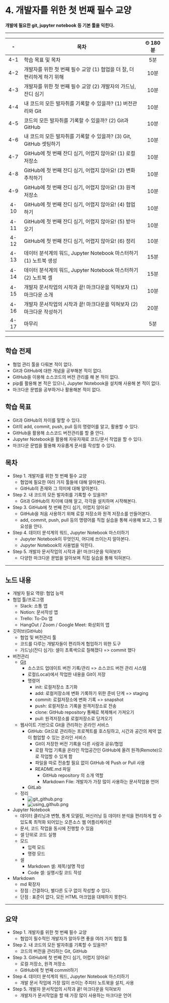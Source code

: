 # 4. 개발자를 위한 첫 번째 필수 교양

**개발에 필요한 git, jupyter notebook 등 기본 툴을 익힌다.**

---

|-|목차|⏲ 180분|
|:---:|---|:---:|
|4-1| 학습 목표 및 목차 | 5분|
|4-2| 개발자를 위한 첫 번째 필수 교양 (1) 협업을 더 잘, 더 편리하게 하기 위해 | 10분|
|4-3| 개발자를 위한 첫 번째 필수 교양 (2) 개발자의 가드닝, 잔디 심기 | 10분|
|4-4| 내 코드의 모든 발자취를 기록할 수 있을까? (1) 버전관리와 Git | 10분|
|4-5| 코드의 모든 발자취를 기록할 수 있을까? (2) Git과 GitHub | 10분|
|4-6| 내 코드의 모든 발자취를 기록할 수 있을까? (3) Git, GitHub 셋팅하기 | 10분|
|4-7| GitHub에 첫 번째 잔디 심기, 어렵지 않아요! (1) 로컬 저장소 | 10분|
|4-8| GitHub에 첫 번째 잔디 심기, 어렵지 않아요! (2) 변화 추적하기 | 10분|
|4-9| GitHub에 첫 번째 잔디 심기, 어렵지 않아요! (3) 원격 저장소 | 10분|
|4-10| GitHub에 첫 번째 잔디 심기, 어렵지 않아요! (4) 협업하기 | 10분|
|4-11| GitHub에 첫 번째 잔디 심기, 어렵지 않아요! (5) 받아오기 | 10분|
|4-12| GitHub에 첫 번째 잔디 심기, 어렵지 않아요! (6) 정리 | 10분|
|4-13| 데이터 분석계의 워드, Jupyter Notebook 마스터하기 (1) 노트북 생성 | 15분|
|4-14| 데이터 분석계의 워드, Jupyter Notebook 마스터하기 (2) 노트북 셀 | 15분|
|4-15| 개발자 문서작업의 시작과 끝! 마크다운을 익혀보자 (1) 마크다운 소개 | 10분|
|4-16| 개발자 문서작업의 시작과 끝! 마크다운을 익혀보자 (2) 마크다운 작성하기 | 20분|
|4-17| 마무리 | 5분|

---

## 학습 전제

- 협업 관리 툴을 다뤄본 적이 없다.
- Git과 GitHub에 대한 개념을 공부해본 적이 없다.
- GitHub을 이용해 소스코드의 버전 관리를 해 본 적이 없다.
- pip를 활용해 본 적은 있으나, Jupyter Notebook을 설치해 사용해 본 적이 없다.
- 마크다운 문법을 공부하거나 활용해본 적이 없다.

## 학습 목표

- Git과 GitHub의 차이를 말할 수 있다.
- Git의 add, commit, push, pull 등의 명령어를 알고, 활용할 수 있다.
- GitHub을 활용해 소스코드 버전관리를 할 줄 안다.
- Jupyter Notebook을 활용해 자유자재로 코드/문서 작업을 할 수 있다.
- 마크다운 문법을 활용해 자유롭게 문서를 작성할 수 있다.

## 목차

- Step 1. 개발자를 위한 첫 번째 필수 교양
  - 협업에 필요한 여러 가지 툴들에 대해 알아본다.
  - GitHub의 존재와 그 의미에 대해 알아본다.
- Step 2. 내 코드의 모든 발자취를 기록할 수 있을까?
  - Git과 GitHub의 차이에 대해 알고, 각각을 설치하며 시작해본다.
- Step 3. GitHub에 첫 번째 잔디 심기, 어렵지 않아요!
  - GitHub을 처음 사용하기 위해 로컬 저장소와 원격 저장소를 만들어본다.
  - add, commit, push, pull 등의 명령어를 직접 실습을 통해 사용해 보고, 그 필요성을 안다.
- Step 4. 데이터 분석계의 워드, Jupyter Notebook 마스터하기
  - Jupyter Notebook이 무엇인지, 어디에 쓰이는지 알아본다.
  - Jupyter Notebook의 사용법을 익힌다.
- Step 5. 개발자 문서작업의 시작과 끝! 마크다운을 익혀보자
  - 다양한 마크다운 문법을 알아보며 직접 실습을 통해 익혀본다.

---

## 노드 내용

- 개발자 필요 역량: 협업 능력
- 협업 툴/프로그램
  - Slack: 소통 앱
  - Notion: 문서작성 앱
  - Trello: To-Do 앱
  - HangOut / Zoom / Google Meet: 화상회의 앱
- 깃허브(GitHub)
  - 협업 및 버전관리 툴
  - 코드를 다루는 개발자들이 편리하게 협업하기 위한 도구
  - 가드닝(잔디 심기): 셀이 초록색으로 칠해졌다 => commit 했다
- 버전관리
  - [Git](https://git-scm.com/book/ko/v2)
    - 소스코드 업데이트 버전 기록/관리 => 소스코드 버전 관리 시스템
    - 로컬(Local)에서 작업한 내용을 Git이 저장
    - 명령어
      - init: 로컬저장소 초기화
      - add: 로컬저장소에 변화 기록하기 위한 준비 단계 => staging
      - commit: 로컬저장소에 변화 기록 => snapshot
      - push: 로컬저장소 기록을 원격저장소로 전송
      - clone: GitHub repository 통째로 복제해서 가져오기
      - pull: 원격저장소를 로컬저장소로 당겨오기
  - 웹사이트 기반으로 Git을 관리하는 온라인 서비스
    - GitHub: Git으로 관리하는 프로젝트를 호스팅하고, 시간과 공간의 제약 없이 협업할 수 있는 온라인 서비스
      - Git이 저장한 버전 기록을 다른 사람과 공유/협업
      - 로컬 작업 기록을 온라인 작업공간인 GitHub에 올려 원격(Remote)으로 작업할 수 있게 함
      - 파일을 따로 전송할 필요 없이 GitHub 에 Push or Pull 사용
      - README.md 파일
        - GitHub repository 의 소개 역할
        - Markdown File: 개발자가 가장 많이 사용하는 문서작업용 언어
    - GitLab
  - 정리
    - ![git_github.png](https://d3s0tskafalll9.cloudfront.net/media/images/F-3-12.max-800x600_j9vh5Fd.png)
    - ![using_github.png](https://d3s0tskafalll9.cloudfront.net/media/images/F-3-13.max-800x600_CwM2sTx.png)
- Jupyter Notebook
  - 데이터 클리닝과 변형, 통계 모델링, 머신러닝 등 데이터 분석을 편리하게 할 수 있도록 최적화 되어있는 오픈소스 웹 어플리케이션
  - 문서, 코드 작업을 동시에 진행할 수 있음
  - 셀 단위로 코드 실행
  - 모드
    - 입력 모드
    - 명령 모드
  - 셀
    - Markdown 셀: 제목/설명 작성
    - Code 셀: 실행시킬 코드 작성
- Markdown
  - md 확장자
  - 장점 : 간결하다, 별다른 도구 없이 작성할 수 있다.
  - 단점 : 표준이 없다, 모든 HTML 마크업을 대체하지 못한다.

---

## 요약

- Step 1. 개발자를 위한 첫 번째 필수 교양
  - 협업이 필수적인 개발자가 알아두면 좋을 여러 가지 협업 툴
- Step 2. 내 코드의 모든 발자취를 기록할 수 있을까?
  - 코드의 버전을 관리하는 Git, GitHub
- Step 3. GitHub에 첫 번째 잔디 심기, 어렵지 않아요!
  - 로컬 저장소, 원격 저장소
  - GitHub에 첫 번째 commit하기
- Step 4. 데이터 분석계의 워드, Jupyter Notebook 마스터하기
  - 개발 문서 작업에 가장 많이 쓰이는 주피터 노트북을 설치, 사용
- Step 5. 개발자 문서작업의 시작과 끝! 마크다운을 익혀보자
  - 개발자가 문서작업을 할 때 가장 많이 사용하는 마크다운 언어
